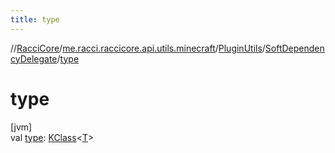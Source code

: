 ```yaml
---
title: type
---
```

//[RacciCore](../../../../index.html)/[me.racci.raccicore.api.utils.minecraft](../../index.html)/[PluginUtils](../index.html)/[SoftDependencyDelegate](index.html)/[type](type.html)



# type



[jvm]\
val [type](type.html): [KClass](https://kotlinlang.org/api/latest/jvm/stdlib/kotlin.reflect/-k-class/index.html)&lt;[T](index.html)&gt;




